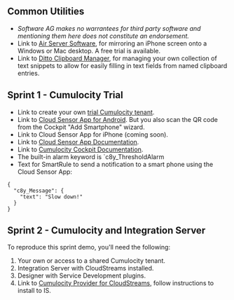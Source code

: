 ## Common Utilities
- _Software AG makes no warrantees for third party software and mentioning them here does not constitute an endorsement._
- Link to [Air Server Software](http://www.airserver.com/), for mirroring an iPhone screen onto a Windows or Mac desktop. A free trial is available.
- Link to [Ditto Clipboard Manager](https://sourceforge.net/projects/ditto-cp/), for managing your own collection of text snippets to allow for easily filling in text fields from named clipboard entries.

## Sprint 1 - Cumulocity Trial

- Link to create your own [trial Cumulocity tenant](http://www.cumulocity.com/try-for-free/).
- Link to [Cloud Sensor App for Android](https://play.google.com/store/apps/details?id=com.cumulocity.cloudsensor&hl=en_US). But you also scan the QR code from the Cockpit "Add Smartphone" wizard.
- Link to Cloud Sensor App for iPhone (coming soon).
- Link to [Cloud Sensor App Documentation](https://www.cumulocity.com/guides/users-guide/android-cloud-sensor-app/).
- Link to [Cumulocity Cockpit Documentation](https://www.cumulocity.com/guides/users-guide/cockpit/).
- The built-in alarm keyword is `c8y_ThresholdAlarm
- Text for SmartRule to send a notification to a smart phone using the Cloud Sensor App:
```
{
  "c8y_Message": {
    "text": "Slow down!"
  }
}
```

## Sprint 2 - Cumulocity and Integration Server

To reproduce this sprint demo, you'll need the following:
1. Your own or access to a shared Cumulocity tenant.
1. Integration Server with CloudStreams installed.
1. Designer with Service Development plugins.
1. Link to [Cumulocity Provider for CloudStreams](http://techcommunity.softwareag.com/ecosystem/communities/public/webmethods/products/cloudstreams/downloads/Cumulocity/index.html), follow instructions to install to IS.
